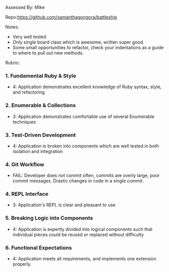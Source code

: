 Assessed By: Mike

Repo:https://github.com/samanthagongora/battleship

Notes:
* Very well tested
* Only single board class which is awesome, written super good.
* Some small opportunities to refactor, check your indentations as a guide to where to pull out new methods.

Rubric:

### 1. Fundamental Ruby & Style

* 4:  Application demonstrates excellent knowledge of Ruby syntax, style, and refactoring

### 2. Enumerable & Collections


* 3: Application demonstrates comfortable use of several Enumerable techniques

### 3. Test-Driven Development

* 4: Application is broken into components which are well tested in both isolation and integration

### 4. Git Workflow

* FAIL: Developer does not commit often, commits are overly large, poor commit messages. Drastic changes in code in a single commit.

### 4. REPL Interface


* 3: Application's REPL is clear and pleasant to use

### 5. Breaking Logic into Components

* 4: Application is expertly divided into logical components such that individual pieces could be reused or replaced without difficulty

### 6. Functional Expectations

* 4: Application meets all requirements, and implements one extension properly.

